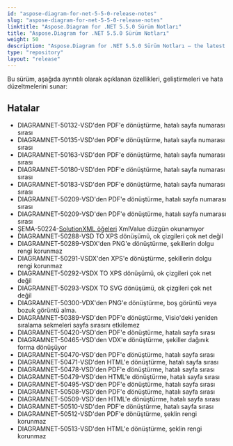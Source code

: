 ```yaml
---
id: "aspose-diagram-for-net-5-5-0-release-notes"
slug: "aspose-diagram-for-net-5-5-0-release-notes"
linktitle: "Aspose.Diagram for .NET 5.5.0 Sürüm Notları"
title: "Aspose.Diagram for .NET 5.5.0 Sürüm Notları"
weight: 50
description: "Aspose.Diagram for .NET 5.5.0 Sürüm Notları – the latest updates and fixes."
type: "repository"
layout: "release"
---
```

Bu sürüm, aşağıda ayrıntılı olarak açıklanan özellikleri, geliştirmeleri ve hata düzeltmelerini sunar:
## **Hatalar**
- DIAGRAMNET-50132-VSD'den PDF'e dönüştürme, hatalı sayfa numarası sırası
- DIAGRAMNET-50135-VSD'den PDF'e dönüştürme, hatalı sayfa numarası sırası
- DIAGRAMNET-50163-VSD'den PDF'e dönüştürme, hatalı sayfa numarası sırası
- DIAGRAMNET-50180-VSD'den PDF'e dönüştürme, hatalı sayfa numarası sırası
- DIAGRAMNET-50183-VSD'den PDF'e dönüştürme, hatalı sayfa numarası sırası
- DIAGRAMNET-50209-VSD'den PDF'e dönüştürme, hatalı sayfa numarası sırası
- DIAGRAMNET-50209-VSD'den PDF'e dönüştürme, hatalı sayfa numarası sırası
- ŞEMA-50224-[SolutionXML öğeleri](https://reference.aspose.com/diagram/net/aspose.diagram/solutionxml) XmlValue düzgün okunamıyor
- DIAGRAMNET-50288-VSD TO XPS dönüşümü, ok çizgileri çok net değil
- DIAGRAMNET-50289-VSDX'den PNG'e dönüştürme, şekillerin dolgu rengi korunmaz
- DIAGRAMNET-50291-VSDX'den XPS'e dönüştürme, şekillerin dolgu rengi korunmaz
- DIAGRAMNET-50292-VSDX TO XPS dönüşümü, ok çizgileri çok net değil
- DIAGRAMNET-50293-VSDX TO SVG dönüşümü, ok çizgileri çok net değil
- DIAGRAMNET-50300-VDX'den PNG'e dönüştürme, boş görüntü veya bozuk görüntü alma.
- DIAGRAMNET-50389-VSD'den PDF'e dönüştürme, Visio'deki yeniden sıralama sekmeleri sayfa sırasını etkilemez
- DIAGRAMNET-50420-VSD'den PDF'e dönüştürme, hatalı sayfa sırası
- DIAGRAMNET-50465-VSD'den VDX'e dönüştürme, şekiller dağınık forma dönüşüyor
- DIAGRAMNET-50470-VSD'den PDF'e dönüştürme, hatalı sayfa sırası
- DIAGRAMNET-50471-VSD'den HTML'e dönüştürme, hatalı sayfa sırası
- DIAGRAMNET-50478-VSD'den PDF'e dönüştürme, hatalı sayfa sırası
- DIAGRAMNET-50479-VSD'den HTML'e dönüştürme, hatalı sayfa sırası
- DIAGRAMNET-50495-VSD'den PDF'e dönüştürme, hatalı sayfa sırası
- DIAGRAMNET-50508-VSD'den PDF'e dönüştürme, hatalı sayfa sırası
- DIAGRAMNET-50509-VSD'den HTML'e dönüştürme, hatalı sayfa sırası
- DIAGRAMNET-50510-VSD'den PDF'e dönüştürme, hatalı sayfa sırası
- DIAGRAMNET-50512-VSD'den PDF'e dönüştürme, şeklin rengi korunmaz
- DIAGRAMNET-50513-VSD'den HTML'e dönüştürme, şeklin rengi korunmaz
